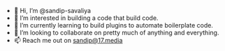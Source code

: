- 👋 Hi, I’m @sandip-savaliya
- 👀 I’m interested in building a code that build code.
- 🌱 I’m currently learning to build plugins to automate boilerplate code.
- 💞️ I’m looking to collaborate on pretty much of anything and everything.
- 📫 Reach me out on sandip@17.media

<!---
sandip-savaliya/sandip-savaliya is a ✨ special ✨ repository because its `README.md` (this file) appears on your GitHub profile.
You can click the Preview link to take a look at your changes.
--->
